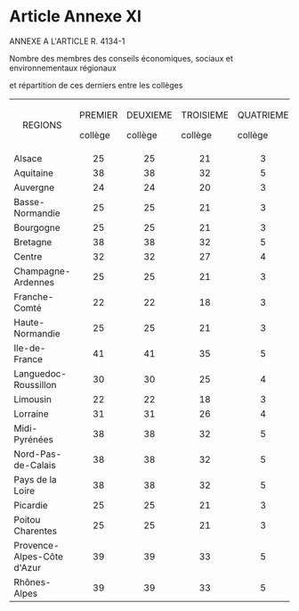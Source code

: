 # Article Annexe XI

ANNEXE A L'ARTICLE R. 4134-1

Nombre des membres des    conseils économiques, sociaux et environnementaux régionaux 

et répartition de ces derniers entre les collèges 

<table>
    <tbody>
      <tr>
        <td align="center">REGIONS </td>
        <td>

PREMIER 

collège 

</td>
        <td>

DEUXIEME 

collège 

</td>
        <td>

TROISIEME 

collège 

</td>
        <td>

QUATRIEME 

collège 

</td>
        <td>TOTAL 

</td>
      </tr>
      <tr>
        <td>Alsace 

</td>
        <td align="center">25 

</td>
        <td align="center">25 

</td>
        <td align="center">21 

</td>
        <td align="center">3 

</td>
        <td align="center">74 

</td>
      </tr>
      <tr>
        <td>Aquitaine </td>
        <td align="center">38 

</td>
        <td align="center">38 

</td>
        <td align="center">32 

</td>
        <td align="center">5 

</td>
        <td align="center">113 

</td>
      </tr>
      <tr>
        <td>Auvergne 

</td>
        <td align="center">24 

</td>
        <td align="center">24 

</td>
        <td align="center">20 

</td>
        <td align="center">3 

</td>
        <td align="center">71 

</td>
      </tr>
      <tr>
        <td>Basse-Normandie 

</td>
        <td align="center">25 

</td>
        <td align="center">25 

</td>
        <td align="center">21 

</td>
        <td align="center">3 

</td>
        <td align="center">74 

</td>
      </tr>
      <tr>
        <td>Bourgogne 

</td>
        <td align="center">25 

</td>
        <td align="center">25 

</td>
        <td align="center">21 

</td>
        <td align="center">3 

</td>
        <td align="center">74 

</td>
      </tr>
      <tr>
        <td>Bretagne 

</td>
        <td align="center">38 

</td>
        <td align="center">38 

</td>
        <td align="center">32 

</td>
        <td align="center">5 

</td>
        <td align="center">113 

</td>
      </tr>
      <tr>
        <td>Centre 

</td>
        <td align="center">32 

</td>
        <td align="center">32 

</td>
        <td align="center">27 

</td>
        <td align="center">4 

</td>
        <td align="center">95 

</td>
      </tr>
      <tr>
        <td>Champagne-Ardennes 

</td>
        <td align="center">25 

</td>
        <td align="center">25 

</td>
        <td align="center">21 

</td>
        <td align="center">3 

</td>
        <td align="center">74 

</td>
      </tr>
      <tr>
        <td>Franche-Comté 

</td>
        <td align="center">22 

</td>
        <td align="center">22 

</td>
        <td align="center">18 

</td>
        <td align="center">3 </td>
        <td align="center">65 

</td>
      </tr>
      <tr>
        <td>Haute-Normandie 

</td>
        <td align="center">25 

</td>
        <td align="center">25 

</td>
        <td align="center">21 

</td>
        <td align="center">3 

</td>
        <td align="center">74 

</td>
      </tr>
      <tr>
        <td>Ile-de-France 

</td>
        <td align="center">41 

</td>
        <td align="center">41 

</td>
        <td align="center">35 

</td>
        <td align="center">5 

</td>
        <td align="center">122 

</td>
      </tr>
      <tr>
        <td>Languedoc-Roussillon 

</td>
        <td align="center">30 

</td>
        <td align="center">30 

</td>
        <td align="center">25 

</td>
        <td align="center">4 

</td>
        <td align="center">89 

</td>
      </tr>
      <tr>
        <td>Limousin 

</td>
        <td align="center">22 

</td>
        <td align="center">22 

</td>
        <td align="center">18 

</td>
        <td align="center">3 

</td>
        <td align="center">65 

</td>
      </tr>
      <tr>
        <td>Lorraine 

</td>
        <td align="center">31 

</td>
        <td align="center">31 

</td>
        <td align="center">26 

</td>
        <td align="center">4 

</td>
        <td align="center">92 

</td>
      </tr>
      <tr>
        <td>Midi-Pyrénées 

</td>
        <td align="center">38 

</td>
        <td align="center">38 

</td>
        <td align="center">32 

</td>
        <td align="center">5 

</td>
        <td align="center">113 

</td>
      </tr>
      <tr>
        <td>Nord-Pas-de-Calais </td>
        <td align="center">38 

</td>
        <td align="center">38 

</td>
        <td align="center">32 

</td>
        <td align="center">5 

</td>
        <td align="center">113 

</td>
      </tr>
      <tr>
        <td>Pays de la Loire 

</td>
        <td align="center">38 

</td>
        <td align="center">38 

</td>
        <td align="center">32 

</td>
        <td align="center">5 

</td>
        <td align="center">113 

</td>
      </tr>
      <tr>
        <td>Picardie 

</td>
        <td align="center">25 

</td>
        <td align="center">25 

</td>
        <td align="center">21 

</td>
        <td align="center">3 

</td>
        <td align="center">74 

</td>
      </tr>
      <tr>
        <td>Poitou Charentes </td>
        <td align="center">25 

</td>
        <td align="center">25 

</td>
        <td align="center">21 

</td>
        <td align="center">3 

</td>
        <td align="center">74 

</td>
      </tr>
      <tr>
        <td>Provence-Alpes-Côte d'Azur 

</td>
        <td align="center">39 

</td>
        <td align="center">39 

</td>
        <td align="center">33 

</td>
        <td align="center">5 

</td>
        <td align="center">116 

</td>
      </tr>
      <tr>
        <td>Rhônes-Alpes 

</td>
        <td align="center">39 

</td>
        <td align="center">39 

</td>
        <td align="center">33 

</td>
        <td align="center">5 

</td>
        <td align="center">116

</td>
      </tr>
    </tbody>
  </table>

